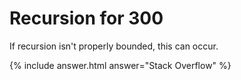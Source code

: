 # Recursion for 300

If recursion isn't properly bounded, this can occur.

{% include answer.html answer="Stack Overflow" %}
